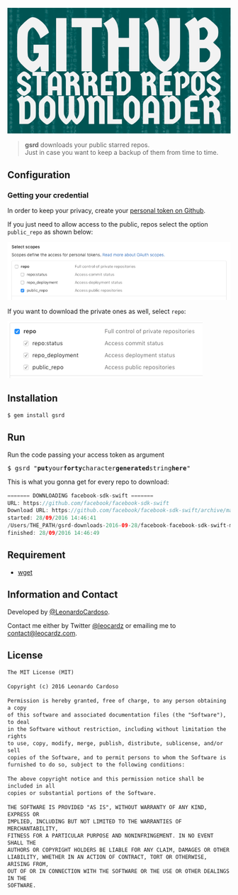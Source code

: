 ![gsrd](images/logo.png)

> **gsrd** downloads your public starred repos.<br />Just in case you want to keep a backup of them from time to time.

## Configuration

### Getting your credential
In order to keep your privacy, create your [personal token on Github](https://github.com/settings/tokens).

If you just need to allow access to the public, repos select the option `public_repo` as shown below:

![public_repo](images/option.png)

If you want to download the private ones as well, select `repo`:

![repo](images/repo.png)

## Installation

```ruby
$ gem install gsrd
```

## Run
Run the code passing your access token as argument

<pre>
$ gsrd "<b>put</b>your<b>forty</b>character<b>generated</b>string<b>here</b>"
</pre>

This is what you gonna get for every repo to download:

```swift
======= DOWNLOADING facebook-sdk-swift =======
URL: https://github.com/facebook/facebook-sdk-swift
Download URL: https://github.com/facebook/facebook-sdk-swift/archive/master.zip
started: 28/09/2016 14:46:41
/Users/THE_PATH/gsrd-downloads-2016-09-28/facebook-facebook-sdk-swift-master.zip 100%[===>] 1023K 248KB/s in 4.1s
finished: 28/09/2016 14:46:49
```

## Requirement

* [wget](https://www.gnu.org/software/wget/)

## Information and Contact

Developed by [@LeonardoCardoso](https://github.com/LeonardoCardoso). 

Contact me either by Twitter [@leocardz](https://twitter.com/leocardz) or emailing me to [contact@leocardz.com](mailto:contact@leocardz.com).

## License

    The MIT License (MIT)

	Copyright (c) 2016 Leonardo Cardoso
	
	Permission is hereby granted, free of charge, to any person obtaining a copy
	of this software and associated documentation files (the "Software"), to deal
	in the Software without restriction, including without limitation the rights
	to use, copy, modify, merge, publish, distribute, sublicense, and/or sell
	copies of the Software, and to permit persons to whom the Software is
	furnished to do so, subject to the following conditions:
	
	The above copyright notice and this permission notice shall be included in all
	copies or substantial portions of the Software.
	
	THE SOFTWARE IS PROVIDED "AS IS", WITHOUT WARRANTY OF ANY KIND, EXPRESS OR
	IMPLIED, INCLUDING BUT NOT LIMITED TO THE WARRANTIES OF MERCHANTABILITY,
	FITNESS FOR A PARTICULAR PURPOSE AND NONINFRINGEMENT. IN NO EVENT SHALL THE
	AUTHORS OR COPYRIGHT HOLDERS BE LIABLE FOR ANY CLAIM, DAMAGES OR OTHER
	LIABILITY, WHETHER IN AN ACTION OF CONTRACT, TORT OR OTHERWISE, ARISING FROM,
	OUT OF OR IN CONNECTION WITH THE SOFTWARE OR THE USE OR OTHER DEALINGS IN THE
	SOFTWARE.
